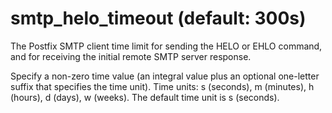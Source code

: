 # smtp_helo_timeout (default: 300s)

The Postfix SMTP client time limit for sending the HELO or EHLO command,
and for receiving the initial remote SMTP server response.



 Specify a non-zero time value (an integral value plus an optional
one-letter suffix that specifies the time unit). Time units: s
(seconds), m (minutes), h (hours), d (days), w (weeks).
The default time unit is s (seconds). 


